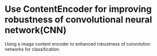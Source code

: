 # Use ContentEncoder for improving robustness of convolutional neural network(CNN)
Using a image content encoder to enhanced robustness of convolution networks for classification. 
